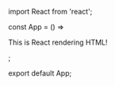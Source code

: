 import React from 'react';

const App = () => <p>This is React rendering HTML!</p>;

export default App;
